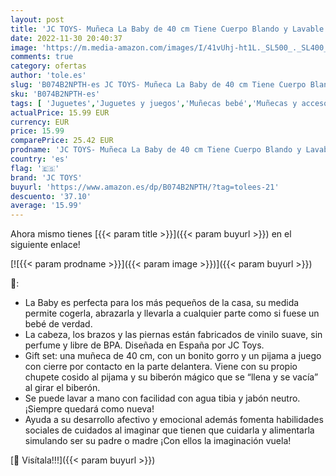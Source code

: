 ```yaml
---
layout: post
title: 'JC TOYS- Muñeca La Baby de 40 cm Tiene Cuerpo Blando y Lavable  biberón mágico y Chupete  Azul  diseñado en España  +12 Meses'
date: 2022-11-30 20:40:37
image: 'https://m.media-amazon.com/images/I/41vUhj-ht1L._SL500_._SL400_.jpg'
comments: true
category: ofertas
author: 'tole.es'
slug: 'B074B2NPTH-es JC TOYS- Muñeca La Baby de 40 cm Tiene Cuerpo Blando y...'
sku: 'B074B2NPTH-es'
tags: [ 'Juguetes','Juguetes y juegos','Muñecas bebé','Muñecas y accesorios','biberón','chupete','jc toys','🇪🇸', ]
actualPrice: 15.99 EUR
currency: EUR
price: 15.99
comparePrice: 25.42 EUR
prodname: 'JC TOYS- Muñeca La Baby de 40 cm Tiene Cuerpo Blando y Lavable  biberón mágico y Chupete  Azul  diseñado en España  +12 Meses'
country: 'es'
flag: '🇪🇸'
brand: 'JC TOYS'
buyurl: 'https://www.amazon.es/dp/B074B2NPTH/?tag=tolees-21'
descuento: '37.10'
average: '15.99'
---
```


Ahora mismo tienes [{{< param title >}}]({{< param buyurl >}}) en el siguiente enlace!

[![{{< param prodname >}}]({{< param image >}})]({{< param buyurl >}})

🔎:

- La Baby es perfecta para los más pequeños de la casa, su medida permite cogerla, abrazarla y llevarla a cualquier parte como si fuese un bebé de verdad.
- La cabeza, los brazos y las piernas están fabricados de vinilo suave, sin perfume y libre de BPA. Diseñada en España por JC Toys.
- Gift set: una muñeca de 40 cm, con un bonito gorro y un pijama a juego con cierre por contacto en la parte delantera. Viene con su propio chupete cosido al pijama y su biberón mágico que se “llena y se vacía” al girar el biberón.
- Se puede lavar a mano con facilidad con agua tibia y jabón neutro. ¡Siempre quedará como nueva!
- Ayuda a su desarrollo afectivo y emocional además fomenta habilidades sociales de cuidados al imaginar que tienen que cuidarla y alimentarla simulando ser su padre o madre ¡Con ellos la imaginación vuela!

[🛒 Visítala!!!]({{< param buyurl >}})
